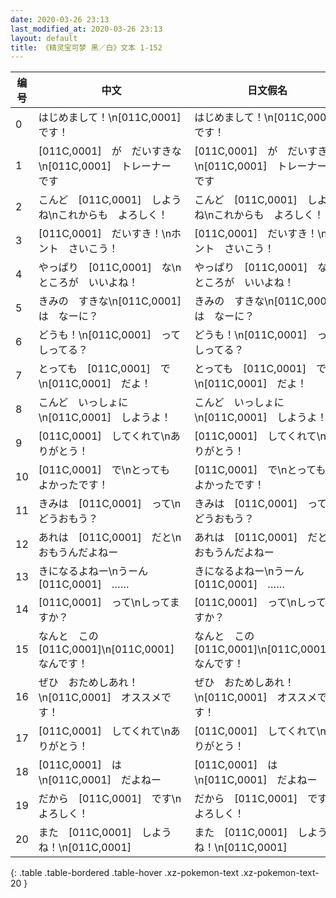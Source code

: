 ```yaml
---
date: 2020-03-26 23:13
last_modified_at: 2020-03-26 23:13
layout: default
title: 《精灵宝可梦 黑／白》文本 1-152
---
```

| 编号 | 中文 | 日文假名 | 日文汉字 |
| ---- | ---- | ---- | --- |
| 0 | はじめまして！\n[011C,0001]　です！ | はじめまして！\n[011C,0001]　です！ | はじめまして！\n[011C,0001]　です！ |
| 1 | [011C,0001]　が　だいすきな\n[011C,0001]　トレーナー　です | [011C,0001]　が　だいすきな\n[011C,0001]　トレーナー　です | [011C,0001]　が　だいすきな\n[011C,0001]　トレーナー　です |
| 2 | こんど　[011C,0001]　しようね\nこれからも　よろしく！ | こんど　[011C,0001]　しようね\nこれからも　よろしく！ | こんど　[011C,0001]　しようね\nこれからも　よろしく！ |
| 3 | [011C,0001]　だいすき！\nホント　さいこう！ | [011C,0001]　だいすき！\nホント　さいこう！ | [011C,0001]　だいすき！\nホント　さいこう！ |
| 4 | やっぱり　[011C,0001]　な\nところが　いいよね！ | やっぱり　[011C,0001]　な\nところが　いいよね！ | やっぱり　[011C,0001]　な\nところが　いいよね！ |
| 5 | きみの　すきな\n[011C,0001]　は　なーに？ | きみの　すきな\n[011C,0001]　は　なーに？ | きみの　すきな\n[011C,0001]　は　なーに？ |
| 6 | どうも！\n[011C,0001]　って　しってる？ | どうも！\n[011C,0001]　って　しってる？ | どうも！\n[011C,0001]　って　しってる？ |
| 7 | とっても　[011C,0001]　で\n[011C,0001]　だよ！ | とっても　[011C,0001]　で\n[011C,0001]　だよ！ | とっても　[011C,0001]　で\n[011C,0001]　だよ！ |
| 8 | こんど　いっしょに\n[011C,0001]　しようよ！ | こんど　いっしょに\n[011C,0001]　しようよ！ | こんど　いっしょに\n[011C,0001]　しようよ！ |
| 9 | [011C,0001]　してくれて\nありがとう！ | [011C,0001]　してくれて\nありがとう！ | [011C,0001]　してくれて\nありがとう！ |
| 10 | [011C,0001]　で\nとっても　よかったです！ | [011C,0001]　で\nとっても　よかったです！ | [011C,0001]　で\nとっても　よかったです！ |
| 11 | きみは　[011C,0001]　って\nどうおもう？ | きみは　[011C,0001]　って\nどうおもう？ | きみは　[011C,0001]　って\nどうおもう？ |
| 12 | あれは　[011C,0001]　だと\nおもうんだよねー | あれは　[011C,0001]　だと\nおもうんだよねー | あれは　[011C,0001]　だと\nおもうんだよねー |
| 13 | きになるよねー\nうーん　[011C,0001]　…… | きになるよねー\nうーん　[011C,0001]　…… | きになるよねー\nうーん　[011C,0001]　…… |
| 14 | [011C,0001]　って\nしってますか？ | [011C,0001]　って\nしってますか？ | [011C,0001]　って\nしってますか？ |
| 15 | なんと　この　[011C,0001]\n[011C,0001]　なんです！ | なんと　この　[011C,0001]\n[011C,0001]　なんです！ | なんと　この　[011C,0001]\n[011C,0001]　なんです！ |
| 16 | ぜひ　おためしあれ！\n[011C,0001]　オススメです！ | ぜひ　おためしあれ！\n[011C,0001]　オススメです！ | ぜひ　おためしあれ！\n[011C,0001]　オススメです！ |
| 17 | [011C,0001]　してくれて\nありがとう！ | [011C,0001]　してくれて\nありがとう！ | [011C,0001]　してくれて\nありがとう！ |
| 18 | [011C,0001]　は\n[011C,0001]　だよねー | [011C,0001]　は\n[011C,0001]　だよねー | [011C,0001]　は\n[011C,0001]　だよねー |
| 19 | だから　[011C,0001]　です\nよろしく！ | だから　[011C,0001]　です\nよろしく！ | だから　[011C,0001]　です\nよろしく！ |
| 20 | また　[011C,0001]　しようね！\n[011C,0001] | また　[011C,0001]　しようね！\n[011C,0001] | また　[011C,0001]　しようね！\n[011C,0001] |
{: .table .table-bordered .table-hover .xz-pokemon-text .xz-pokemon-text-20 }